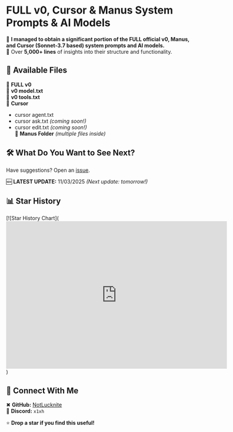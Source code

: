 # **FULL v0, Cursor & Manus System Prompts & AI Models**  

🚀 **I managed to obtain a significant portion of the FULL official v0, Manus, and Cursor (Sonnet-3.7 based) system prompts and AI models.**  
📜 Over **5,000+ lines** of insights into their structure and functionality.  

## 📂 **Available Files**
🔹 **FULL v0**  
🔹 **v0 model.txt**  
🔹 **v0 tools.txt**  
🔹 **Cursor**  
   - cursor agent.txt  
   - cursor ask.txt *(coming soon!)*  
   - cursor edit.txt *(coming soon!)*  
🔹 **Manus Folder** *(multiple files inside)*  

## 🛠 **What Do You Want to See Next?**
Have suggestions? Open an [issue](../../issues).  

🆕 **LATEST UPDATE:** 11/03/2025 *(Next update: tomorrow!)*  

## 📊 **Star History**
[![Star History Chart](<iframe style="width:100%;height:auto;min-width:600px;min-height:400px;" src="https://www.star-history.com/embed?secret=Z2hwXzRqVmR1ZE5reGdwOWpzUTVuOG8xYXEwMXpSbU1kMDRPSzhGeg==#x1xhlol/system-prompts-and-models-of-ai-tools&Date" frameBorder="0"></iframe>)  

## 🔗 **Connect With Me**  
✖ **GitHub:** [NotLucknite](https://github.com/NotLucknite)  
💬 **Discord:** `x1xh`  

⭐ **Drop a star if you find this useful!**  
